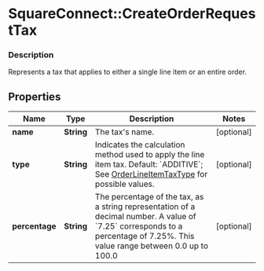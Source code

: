 # SquareConnect::CreateOrderRequestTax

### Description

Represents a tax that applies to either a single line item or an entire order.

## Properties
Name | Type | Description | Notes
------------ | ------------- | ------------- | -------------
**name** | **String** | The tax&#39;s name. | [optional] 
**type** | **String** | Indicates the calculation method used to apply the line item tax.  Default: &#x60;ADDITIVE&#x60;; See [OrderLineItemTaxType](#type-orderlineitemtaxtype) for possible values. | [optional] 
**percentage** | **String** | The percentage of the tax, as a string representation of a decimal number.  A value of &#x60;7.25&#x60; corresponds to a percentage of 7.25%. This value range between 0.0 up to 100.0 | [optional] 



